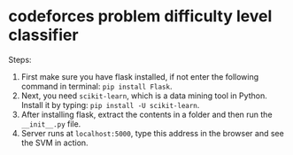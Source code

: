 # codeforces problem difficulty level classifier

Steps:
1. First make sure you have flask installed, if not enter the following command in terminal:
`pip install Flask`.
2. Next, you need `scikit-learn`, which is a data mining tool in Python. Install it by typing:
`pip install -U scikit-learn`. 
3. After installing flask, extract the contents in a folder and then run the `__init__.py` file.
4.  Server runs at `localhost:5000`, type this address in the browser and see the SVM in action.


